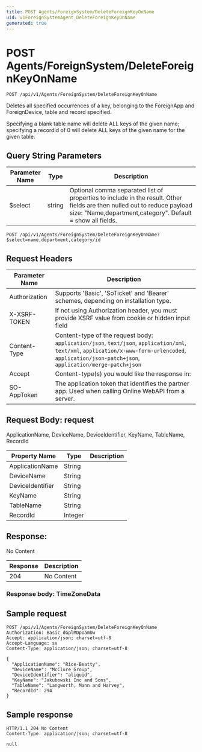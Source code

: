 ```yaml
---
title: POST Agents/ForeignSystem/DeleteForeignKeyOnName
uid: v1ForeignSystemAgent_DeleteForeignKeyOnName
generated: true
---
```


# POST Agents/ForeignSystem/DeleteForeignKeyOnName

```http
POST /api/v1/Agents/ForeignSystem/DeleteForeignKeyOnName
```

Deletes all specified occurrences of a key, belonging to the ForeignApp and ForeignDevice, table and record specified.


Specifying a blank table name will delete ALL keys of the given name; specifying a recordId of 0 will delete ALL keys of the given name for the given table.






## Query String Parameters

| Parameter Name | Type |  Description |
|----------------|------|--------------|
| $select | string |  Optional comma separated list of properties to include in the result. Other fields are then nulled out to reduce payload size: "Name,department,category". Default = show all fields. |

```http
POST /api/v1/Agents/ForeignSystem/DeleteForeignKeyOnName?$select=name,department,category/id
```


## Request Headers

| Parameter Name | Description |
|----------------|-------------|
| Authorization  | Supports 'Basic', 'SoTicket' and 'Bearer' schemes, depending on installation type. |
| X-XSRF-TOKEN   | If not using Authorization header, you must provide XSRF value from cookie or hidden input field |
| Content-Type | Content-type of the request body: `application/json`, `text/json`, `application/xml`, `text/xml`, `application/x-www-form-urlencoded`, `application/json-patch+json`, `application/merge-patch+json` |
| Accept         | Content-type(s) you would like the response in:  |
| SO-AppToken | The application token that identifies the partner app. Used when calling Online WebAPI from a server. |

## Request Body: request 

ApplicationName, DeviceName, DeviceIdentifier, KeyName, TableName, RecordId 

| Property Name | Type |  Description |
|----------------|------|--------------|
| ApplicationName | String |  |
| DeviceName | String |  |
| DeviceIdentifier | String |  |
| KeyName | String |  |
| TableName | String |  |
| RecordId | Integer |  |

## Response:

No Content

| Response | Description |
|----------------|-------------|
| 204 | No Content |

### Response body: TimeZoneData


## Sample request

```http!
POST /api/v1/Agents/ForeignSystem/DeleteForeignKeyOnName
Authorization: Basic dGplMDpUamUw
Accept: application/json; charset=utf-8
Accept-Language: sv
Content-Type: application/json; charset=utf-8

{
  "ApplicationName": "Rice-Beatty",
  "DeviceName": "McClure Group",
  "DeviceIdentifier": "aliquid",
  "KeyName": "Jakubowski Inc and Sons",
  "TableName": "Langworth, Mann and Harvey",
  "RecordId": 294
}
```

## Sample response

```http_
HTTP/1.1 204 No Content
Content-Type: application/json; charset=utf-8

null
```